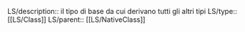 LS/description:: il tipo di base da cui derivano tutti gli altri tipi
LS/type:: [[LS/Class]]
LS/parent:: [[LS/NativeClass]]
